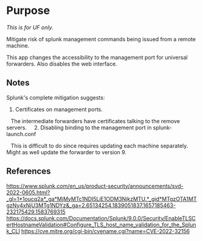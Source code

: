 # Purpose

*This is for UF only.*

Mitigate risk of splunk management commands being issued from a remote machine.

This app changes the accessibility to the management port for universal forwarders. Also disables the web interface.

## Notes

Splunk's complete mitigation suggests:

1. Certificates on management ports.

   The intermediate forwarders have certificates talking to the remove servers.
   
2. Disabling binding to the management port in splunk-launch.conf

   This is difficult to do since requires updating each machine separately. Might as well update the forwarder to version 9.

## References

https://www.splunk.com/en_us/product-security/announcements/svd-2022-0605.html?_gl=1*1oucq2a*_ga*MjMyMTc1NDI5LjE1ODM3NjkzMTU.*_gid*MTgzOTA1MTgzNy4xNjU3MTg1NDYz&_ga=2.65134254.1839051837.1657185463-232175429.1583769315
https://docs.splunk.com/Documentation/Splunk/9.0.0/Security/EnableTLSCertHostnameValidation#Configure_TLS_host_name_validation_for_the_Splunk_CLI
https://cve.mitre.org/cgi-bin/cvename.cgi?name=CVE-2022-32156
